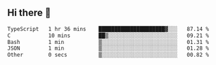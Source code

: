 ## Hi there 👋

 <!--START_SECTION:waka-->

```txt
TypeScript   1 hr 36 mins    █████████████████████▓░░░   87.14 %
C            10 mins         ██▒░░░░░░░░░░░░░░░░░░░░░░   09.21 %
Bash         1 min           ▒░░░░░░░░░░░░░░░░░░░░░░░░   01.31 %
JSON         1 min           ▒░░░░░░░░░░░░░░░░░░░░░░░░   01.28 %
Other        0 secs          ▒░░░░░░░░░░░░░░░░░░░░░░░░   00.82 %
```

<!--END_SECTION:waka-->

<!--
**ValentinRapp/ValentinRapp** is a ✨ _special_ ✨ repository because its `README.md` (this file) appears on your GitHub profile.

Here are some ideas to get you started:

- 🔭 I’m currently working on ...
- 🌱 I’m currently learning ...
- 👯 I’m looking to collaborate on ...
- 🤔 I’m looking for help with ...
- 💬 Ask me about ...
- 📫 How to reach me: ...
- 😄 Pronouns: ...
- ⚡ Fun fact: ...
-->

